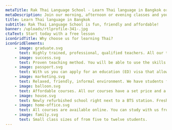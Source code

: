```yaml
---
metaTitle: Rak Thai Language School - Learn Thai language in Bangkok or Online
metaDescription: Join our morning, afternoon or evening classes and you will be fluent in Thai sooner than you though! Affordable prices starting from 7500 baht/month.
title: Learn Thai language in Bangkok
subtitle: Rak Thai Language School is fun, friendly and affordable!
banner: /uploads/rtlprofile-341-.jpg
ctaText: Start today with a free lesson
iconGridTitle: Why choose us for learning Thai?
iconGridElements:
    - image: graduate.svg
      text: Highly trained, professional, qualified teachers. All our teachers are university educated.
    - image: success.svg
      text: Proven teaching method. You will be able to use the skills you learn immediately in everyday life.
    - image: passport.svg
      text: With us you can apply for an education (ED) visa that allows you to stay in Thailand for up to 14 months.
    - image: marketing.svg
      text: Relaxed, friendly, informal environment. We have students from all over the world; you will make some great new friends!
    - image: balloon.svg
      text: Affordable courses. All our courses have a set price and a set amount of study hours.
    - image: house.svg
      text: Newly refurbished school right next to a BTS station. Fresh and clean with good facilities.
    - image: home-office.svg
      text: All courses are available online. You can study with us from your home couch!
    - image: family.svg
      text: Small class sizes of from five to twelve students.
---
```

